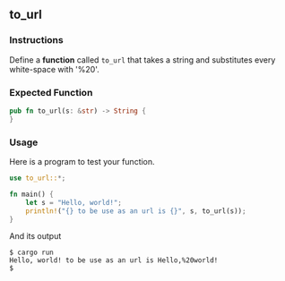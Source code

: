 ## to_url

### Instructions

Define a **function** called `to_url` that takes a string and substitutes every white-space with '%20'.

### Expected Function

```rust
pub fn to_url(s: &str) -> String {
}
```

### Usage

Here is a program to test your function.

```rust
use to_url::*;

fn main() {
	let s = "Hello, world!";
	println!("{} to be use as an url is {}", s, to_url(s));
}
```

And its output

```console
$ cargo run
Hello, world! to be use as an url is Hello,%20world!
$
```
